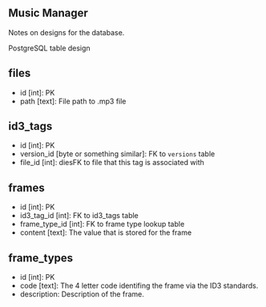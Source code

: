 Music Manager
---
Notes on designs for the database.

PostgreSQL table design

## files
- id [int]: PK
- path [text]: File path to .mp3 file

## id3_tags
- id [int]: PK
- version_id [byte or something similar]: FK to `versions` table
- file_id [int]: diesFK to file that this tag is associated with

## frames
- id [int]: PK
- id3_tag_id [int]: FK to id3_tags table
- frame_type_id [int]: FK to frame type lookup table
- content [text]: The value that is stored for the frame

## frame_types
- id [int]: PK
- code [text]: The 4 letter code identifing the frame via the ID3 standards.
- description: Description of the frame.

